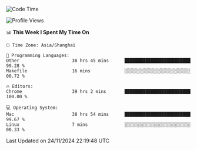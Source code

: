 <!--START_SECTION:waka-->
![Code Time](http://img.shields.io/badge/Code%20Time-3%2C050%20hrs%2047%20mins-blue)

![Profile Views](http://img.shields.io/badge/Profile%20Views-0-blue)

📊 **This Week I Spent My Time On** 

```text
🕑︎ Time Zone: Asia/Shanghai

💬 Programming Languages: 
Other                    38 hrs 45 mins      █████████████████████████   99.28 % 
Makefile                 16 mins             ░░░░░░░░░░░░░░░░░░░░░░░░░   00.72 % 

🔥 Editors: 
Chrome                   39 hrs 2 mins       █████████████████████████   100.00 % 

💻 Operating System: 
Mac                      38 hrs 54 mins      █████████████████████████   99.67 % 
Linux                    7 mins              ░░░░░░░░░░░░░░░░░░░░░░░░░   00.33 % 
```


 Last Updated on 24/11/2024 22:19:48 UTC
<!--END_SECTION:waka-->